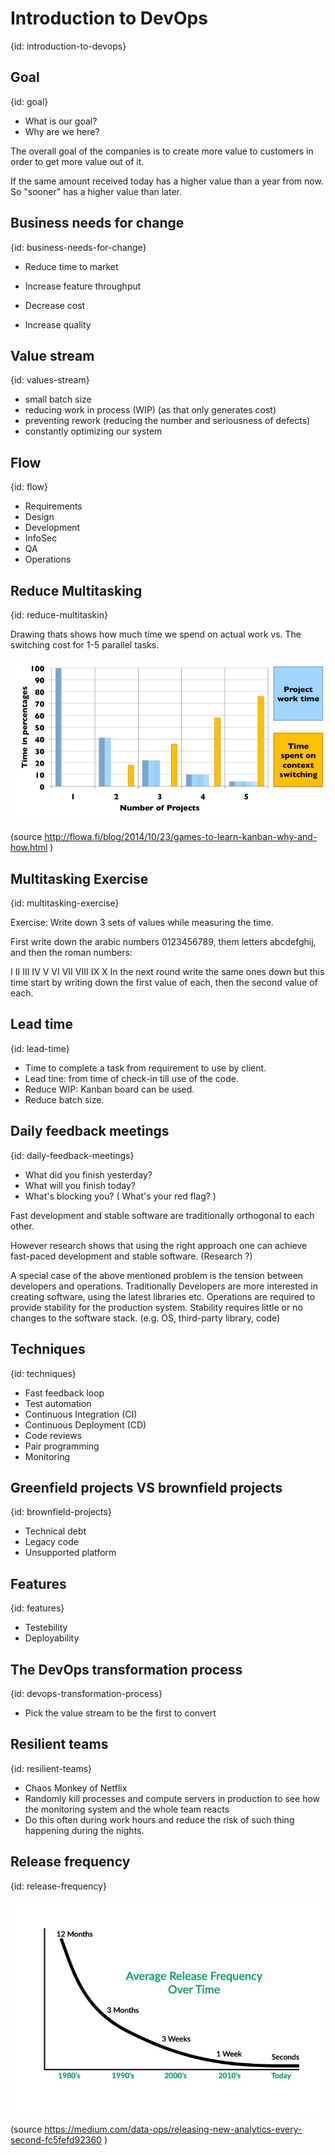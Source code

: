 # Introduction to DevOps
{id: introduction-to-devops}

## Goal
{id: goal}

* What is our goal?
* Why are we here?

The overall goal of the companies is to create more value to customers in order to get more value out of it.

If the same amount received today has a higher value than a year from now. So "sooner" has a higher value than later.

## Business needs for change
{id: business-needs-for-change}

* Reduce time to market
* Increase feature throughput

* Decrease cost
* Increase quality

## Value stream
{id: values-stream}

* small batch size
* reducing work in process (WIP)  (as that only generates cost)
* preventing rework (reducing the number and seriousness of defects)
* constantly optimizing our system

## Flow
{id: flow}

* Requirements
* Design
* Development
* InfoSec
* QA
* Operations


## Reduce Multitasking
{id: reduce-multitaskin}

Drawing thats shows how much time we spend on actual work vs. The switching cost for 1-5 parallel tasks.

![Multitasking](multitasking.png)

(source http://flowa.fi/blog/2014/10/23/games-to-learn-kanban-why-and-how.html )

## Multitasking Exercise
{id: multitasking-exercise}

Exercise: Write down 3 sets of values while measuring the time.

First write down the arabic numbers 0123456789, them letters  abcdefghij, and then the roman numbers:


I II III IV V VI VII VIII IX X
In the next round write the same ones down but this time start by writing down the first value of each, then the second value of each.

## Lead time
{id: lead-time}

* Time to complete a task from requirement to use by client. 
* Lead tine: from time of check-in till use of the code. 
* Reduce WIP: Kanban board can be used. 
* Reduce batch size. 

## Daily feedback meetings
{id: daily-feedback-meetings}

* What did you finish yesterday?
* What will you finish today?
* What's blocking you? ( What's your red flag? )

Fast development and stable software are traditionally orthogonal to each other.

However research shows that using the right approach one can achieve fast-paced development and stable software.  (Research ?)

A special case of the above mentioned problem is the tension between developers and operations.
Traditionally Developers are more interested in creating software, using the latest libraries etc.
Operations are required to provide stability for the production system. Stability requires little or no changes to the software stack. (e.g. OS, third-party library, code)

## Techniques
{id: techniques}

* Fast feedback loop
* Test automation
* Continuous Integration (CI)
* Continuous Deployment (CD)
* Code reviews
* Pair programming
* Monitoring

## Greenfield projects VS brownfield projects
{id: brownfield-projects}

* Technical debt
* Legacy code
* Unsupported platform

## Features
{id: features}

* Testebility
* Deployability


## The DevOps transformation process
{id: devops-transformation-process}

* Pick the value stream to be the first to convert

## Resilient teams
{id: resilient-teams}

* Chaos Monkey of Netflix
* Randomly kill processes and compute servers in production to see how the monitoring system and the whole team reacts
* Do this often during work hours and reduce the risk of such thing happening during the nights. 

## Release frequency
{id: release-frequency}

![Release frequency](release-frequency.jpg)

(source https://medium.com/data-ops/releasing-new-analytics-every-second-fc5fefd92360 )




